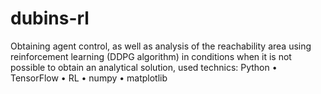 # dubins-rl
Obtaining agent control, as well as analysis of the reachability area using reinforcement learning (DDPG algorithm) in conditions when it is not possible to obtain an analytical solution, used technics: Python • TensorFlow • RL • numpy • matplotlib
